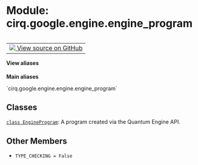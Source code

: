 <div itemscope itemtype="http://developers.google.com/ReferenceObject">
<meta itemprop="name" content="cirq.google.engine.engine_program" />
<meta itemprop="path" content="Stable" />
<meta itemprop="property" content="TYPE_CHECKING"/>
</div>

# Module: cirq.google.engine.engine_program

<!-- Insert buttons and diff -->

<table class="tfo-notebook-buttons tfo-api" align="left">

<td>
  <a target="_blank" href="https://github.com/quantumlib/cirq/tree/master/cirq/google/engine/engine_program.py">
    <img src="https://www.tensorflow.org/images/GitHub-Mark-32px.png" />
    View source on GitHub
  </a>
</td>
</table>





<section class="expandable">
  <h4 class="showalways">View aliases</h4>
  <p>
<b>Main aliases</b>
<p>`cirq.google.engine.engine.engine_program`</p>
</p>
</section>



## Classes

[`class EngineProgram`](../../../cirq/google/EngineProgram.md): A program created via the Quantum Engine API.

## Other Members

* `TYPE_CHECKING = False` <a id="TYPE_CHECKING"></a>
